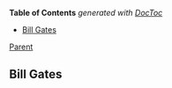 <!-- START doctoc generated TOC please keep comment here to allow auto update -->
<!-- DON'T EDIT THIS SECTION, INSTEAD RE-RUN doctoc TO UPDATE -->
**Table of Contents**  *generated with [DocToc](https://github.com/thlorenz/doctoc)*

- [Bill Gates](#bill-gates)

<!-- END doctoc generated TOC please keep comment here to allow auto update -->

[Parent](#pages/blog/cv19/index)

## Bill Gates
